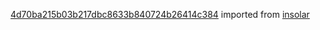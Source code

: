[4d70ba215b03b217dbc8633b840724b26414c384](https://github.com/insolar/insolar/commit/4d70ba215b03b217dbc8633b840724b26414c384) imported from [insolar](https://github.com/insolar/insolar)
